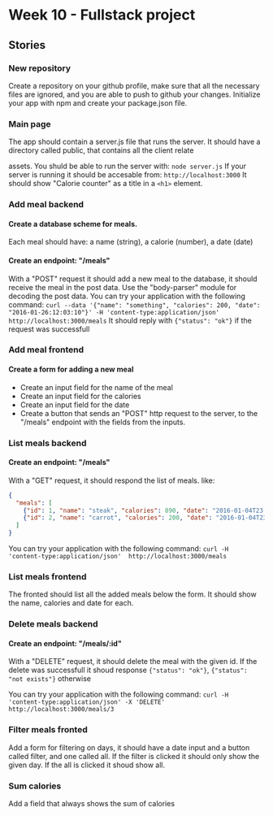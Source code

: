 # Week 10 - Fullstack project 

## Stories

### New repository
Create a repository on your github profile, make sure that all the necessary
files are ignored, and you are able to push to github your changes.
Initialize your app with npm and create your package.json file.

### Main page
The app should contain a server.js file that runs the server.
It should have a directory called public, that contains all the client relate

assets. 
You shuld be able to run the server with: `node server.js`
If your server is running it should be accesable from: `http://localhost:3000`
It should show "Calorie counter" as a title in a `<h1>` element.

### Add meal backend
#### Create a database scheme for meals.
Each meal should have:
a name (string),
a calorie (number),
a date (date)
#### Create an endpoint: "/meals"
With a "POST" request it should add a new meal to the database, it should
receive the meal in the post data.
Use the "body-parser" module for decoding the post data.
You can try your application with the following command:
`curl --data '{"name": "something", "calories": 200, "date": "2016-01-26:12:03:10"}' -H 'content-type:application/json'  http://localhost:3000/meals`
It should reply with `{"status": "ok"}` if the request was successfull


### Add meal frontend
#### Create a form for adding a new meal
- Create an input field for the name of the meal
- Create an input field for the calories
- Create an input field for the date
- Create a button that sends an "POST" http request to the server, to the
"/meals" endpoint with the fields from the inputs.

### List meals backend
#### Create an endpoint: "/meals"
With a "GET" request, it should respond the list of meals.
like:
```json
{
  "meals": [
    {"id": 1, "name": "steak", "calories": 890, "date": "2016-01-04T23:00:00.000Z"},
    {"id": 2, "name": "carrot", "calories": 200, "date": "2016-01-04T23:00:00.000Z"}
  ]
}
```
You can try your application with the following command:
`curl -H 'content-type:application/json'  http://localhost:3000/meals`

### List meals frontend
The fronted should list all the added meals below the form.
It should show the name, calories and date for each.

### Delete meals backend
#### Create an endpoint: "/meals/:id"
With a "DELETE" request, it should delete the meal with the given id.
If the delete was successfull it shoud response `{"status": "ok"}`,
`{"status": "not exists"}` otherwise

You can try your application with the following command:
`curl -H 'content-type:application/json' -X 'DELETE' http://localhost:3000/meals/3`

### Filter meals fronted
Add a form for filtering on days, it should have a date input and a button called filter, and one called all.
If the filter is clicked it should only show the given day.
If the all is clicked it shoud show all.

### Sum calories
Add a field that always shows the sum of calories
